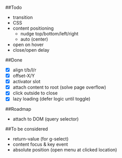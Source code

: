 ##Todo
- transition
- CSS
- content positioning
    - nudge top/bottom/left/right
    - auto (center)
- open on hover
- close/open delay

##Done
- [x] align t/b/l/r
- [x] offset-X/Y
- [x] activator slot
- [x] attach content to root (solve page overflow)
- [x] click outside to close
- [x] lazy loading (defer logic until toggle)

##Roadmap
- attach to DOM (query selector)

##To be considered
- return-value (for g-select)
- content focus & key event
- absolute position (open menu at clicked location)
